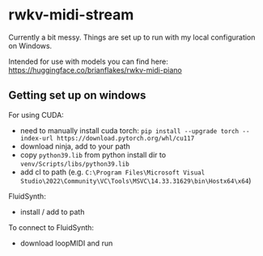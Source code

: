 # rwkv-midi-stream

Currently a bit messy. Things are set up to run with my local configuration on Windows.

Intended for use with models you can find here: https://huggingface.co/brianflakes/rwkv-midi-piano

## Getting set up on windows

For using CUDA:
- need to manually install cuda torch: `pip install --upgrade torch --index-url https://download.pytorch.org/whl/cu117`
- download ninja, add to your path
- copy `python39.lib` from python install dir to `venv/Scripts/libs/python39.lib`
- add cl to path (e.g. `C:\Program Files\Microsoft Visual Studio\2022\Community\VC\Tools\MSVC\14.33.31629\bin\Hostx64\x64`)

FluidSynth:
- install / add to path

To connect to FluidSynth:
- download loopMIDI and run
